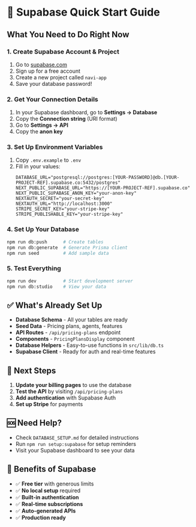 # 🚀 Supabase Quick Start Guide

## What You Need to Do Right Now

### 1. Create Supabase Account & Project
1. Go to [supabase.com](https://supabase.com)
2. Sign up for a free account
3. Create a new project called `navi-app`
4. Save your database password!

### 2. Get Your Connection Details
1. In your Supabase dashboard, go to **Settings → Database**
2. Copy the **Connection string** (URI format)
3. Go to **Settings → API**
4. Copy the **anon key**

### 3. Set Up Environment Variables
1. Copy `.env.example` to `.env`
2. Fill in your values:
   ```env
   DATABASE_URL="postgresql://postgres:[YOUR-PASSWORD]@db.[YOUR-PROJECT-REF].supabase.co:5432/postgres"
   NEXT_PUBLIC_SUPABASE_URL="https://[YOUR-PROJECT-REF].supabase.co"
   NEXT_PUBLIC_SUPABASE_ANON_KEY="your-anon-key"
   NEXTAUTH_SECRET="your-secret-key"
   NEXTAUTH_URL="http://localhost:3000"
   STRIPE_SECRET_KEY="your-stripe-key"
   STRIPE_PUBLISHABLE_KEY="your-stripe-key"
   ```

### 4. Set Up Your Database
```bash
npm run db:push      # Create tables
npm run db:generate  # Generate Prisma client
npm run seed         # Add sample data
```

### 5. Test Everything
```bash
npm run dev          # Start development server
npm run db:studio    # View your data
```

## ✅ What's Already Set Up

- **Database Schema** - All your tables are ready
- **Seed Data** - Pricing plans, agents, features
- **API Routes** - `/api/pricing-plans` endpoint
- **Components** - `PricingPlansDisplay` component
- **Database Helpers** - Easy-to-use functions in `src/lib/db.ts`
- **Supabase Client** - Ready for auth and real-time features

## 🎯 Next Steps

1. **Update your billing pages** to use the database
2. **Test the API** by visiting `/api/pricing-plans`
3. **Add authentication** with Supabase Auth
4. **Set up Stripe** for payments

## 🆘 Need Help?

- Check `DATABASE_SETUP.md` for detailed instructions
- Run `npm run setup:supabase` for setup reminders
- Visit your Supabase dashboard to see your data

## 🎉 Benefits of Supabase

- ✅ **Free tier** with generous limits
- ✅ **No local setup** required
- ✅ **Built-in authentication**
- ✅ **Real-time subscriptions**
- ✅ **Auto-generated APIs**
- ✅ **Production ready** 